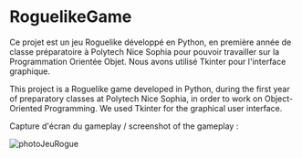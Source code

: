 # RoguelikeGame
Ce projet est un jeu Roguelike développé en Python, en première année de classe préparatoire à Polytech Nice Sophia pour pouvoir travailler sur la Programmation Orientée Objet. Nous avons utilisé Tkinter pour l'interface graphique.

This project is a Roguelike game developed in Python, during the first year of preparatory classes at Polytech Nice Sophia, in order to work on Object-Oriented Programming. We used Tkinter for the graphical user interface.


    

Capture d'écran du gameplay / screenshot of the gameplay :



![photoJeuRogue](https://user-images.githubusercontent.com/120385973/229158326-74624701-3063-437b-8599-bc450ba4d513.png)
